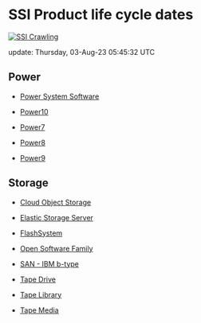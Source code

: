 # SSI Product life cycle dates

[![SSI Crawling](https://github.com/cage1016/ssi-life-cycle-dates/actions/workflows/crawling.yml/badge.svg)](https://github.com/cage1016/ssi-life-cycle-dates/actions/workflows/crawling.yml)

update: Thursday, 03-Aug-23 05:45:32 UTC




## Power



- [Power System Software](Power%20System%20Software/index.md)


- [Power10](Power10/index.md)


- [Power7](Power7/index.md)


- [Power8](Power8/index.md)


- [Power9](Power9/index.md)





## Storage



- [Cloud Object Storage](Cloud%20Object%20Storage/index.md)


- [Elastic Storage Server](Elastic%20Storage%20Server/index.md)


- [FlashSystem](FlashSystem/index.md)


- [Open Software Family](Open%20Software%20Family/index.md)


- [SAN - IBM b-type](SAN%20-%20IBM%20b-type/index.md)


- [Tape Drive](Tape%20Drive/index.md)


- [Tape Library](Tape%20Library/index.md)


- [Tape Media](Tape%20Media/index.md)


